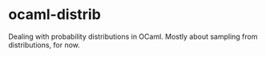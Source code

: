 ocaml-distrib
=============

Dealing with probability distributions in OCaml.
Mostly about sampling from distributions, for now.
